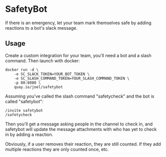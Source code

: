 # SafetyBot

If there is an emergency, let your team mark themselves safe by adding
reactions to a bot's slack message.

## Usage

Create a custom integration for your team, you'll need a bot and a
slash command. Then launch with docker:

```
docker run -d \
    -e SC_SLACK_TOKEN=YOUR_BOT_TOKEN \
    -e SC_SLASH_COMMAND_TOKEN=YOUR_SLASH_COMMAND_TOKEN \
    -p 80:8080 \
    quay.io/joel/safetybot
```

Assuming you've called the slash command "safetycheck" and the bot
is called "safetybot":

```
/invite safetybot
/safetycheck
```

Then you'll get a message asking people in the channel to check in,
and safetybot will update the message attachments with who has yet
to check in by adding a reaction.

Obviously, if a user removes their reaction, they are still counted.
If they add multiple reactions they are only counted once, etc.
